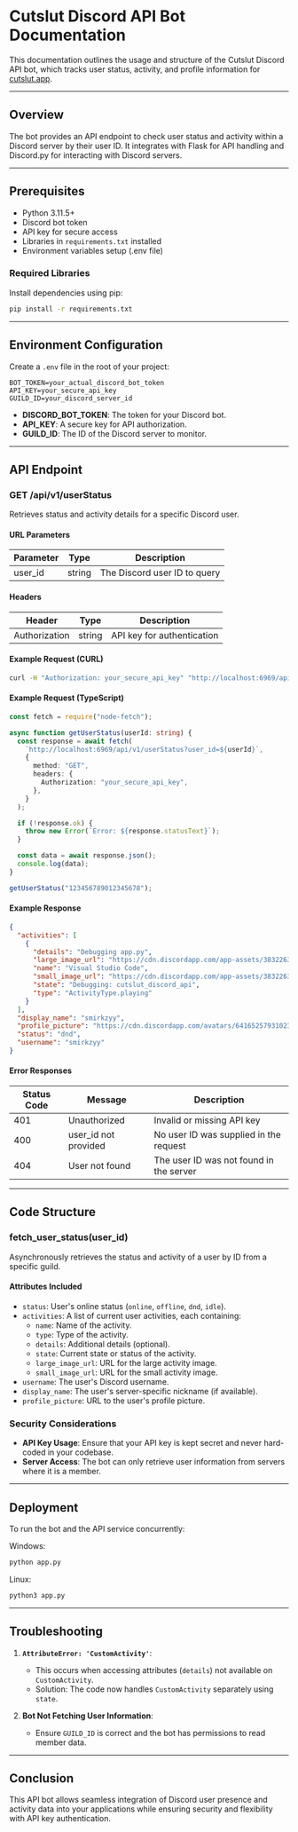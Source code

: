 # Cutslut Discord API Bot Documentation

This documentation outlines the usage and structure of the Cutslut Discord API bot, which tracks user status, activity, and profile information for [cutslut.app](https://cutslut.app).

---

## Overview

The bot provides an API endpoint to check user status and activity within a Discord server by their user ID. It integrates with Flask for API handling and Discord.py for interacting with Discord servers.

---

## Prerequisites

- Python 3.11.5+
- Discord bot token
- API key for secure access
- Libraries in `requirements.txt` installed
- Environment variables setup (.env file)

### **Required Libraries**

Install dependencies using pip:

```bash
pip install -r requirements.txt
```

---

## Environment Configuration

Create a `.env` file in the root of your project:

```
BOT_TOKEN=your_actual_discord_bot_token
API_KEY=your_secure_api_key
GUILD_ID=your_discord_server_id
```

- **DISCORD_BOT_TOKEN**: The token for your Discord bot.
- **API_KEY**: A secure key for API authorization.
- **GUILD_ID**: The ID of the Discord server to monitor.

---

## API Endpoint

### **GET /api/v1/userStatus**

Retrieves status and activity details for a specific Discord user.

#### **URL Parameters**

| Parameter | Type   | Description                  |
| --------- | ------ | ---------------------------- |
| user_id   | string | The Discord user ID to query |

#### **Headers**

| Header        | Type   | Description                |
| ------------- | ------ | -------------------------- |
| Authorization | string | API key for authentication |

#### **Example Request (CURL)**

```bash
curl -H "Authorization: your_secure_api_key" "http://localhost:6969/api/v1/userStatus?user_id=123456789012345678"
```

#### **Example Request (TypeScript)**

```typescript
const fetch = require("node-fetch");

async function getUserStatus(userId: string) {
  const response = await fetch(
    `http://localhost:6969/api/v1/userStatus?user_id=${userId}`,
    {
      method: "GET",
      headers: {
        Authorization: "your_secure_api_key",
      },
    }
  );

  if (!response.ok) {
    throw new Error(`Error: ${response.statusText}`);
  }

  const data = await response.json();
  console.log(data);
}

getUserStatus("123456789012345678");
```

#### **Example Response**

```json
{
  "activities": [
    {
      "details": "Debugging app.py",
      "large_image_url": "https://cdn.discordapp.com/app-assets/383226320970055681/565945350645481492.png",
      "name": "Visual Studio Code",
      "small_image_url": "https://cdn.discordapp.com/app-assets/383226320970055681/565949878753165353.png",
      "state": "Debugging: cutslut_discord_api",
      "type": "ActivityType.playing"
    }
  ],
  "display_name": "smirkzyy",
  "profile_picture": "https://cdn.discordapp.com/avatars/641652579310239746/edc82e420fe354a2929a50b746f9a44e.png?size=1024",
  "status": "dnd",
  "username": "smirkzyy"
}
```

#### **Error Responses**

| Status Code | Message              | Description                             |
| ----------- | -------------------- | --------------------------------------- |
| 401         | Unauthorized         | Invalid or missing API key              |
| 400         | user_id not provided | No user ID was supplied in the request  |
| 404         | User not found       | The user ID was not found in the server |

---

## Code Structure

### **fetch_user_status(user_id)**

Asynchronously retrieves the status and activity of a user by ID from a specific guild.

#### **Attributes Included**

- `status`: User's online status (`online`, `offline`, `dnd`, `idle`).
- `activities`: A list of current user activities, each containing:
  - `name`: Name of the activity.
  - `type`: Type of the activity.
  - `details`: Additional details (optional).
  - `state`: Current state or status of the activity.
  - `large_image_url`: URL for the large activity image.
  - `small_image_url`: URL for the small activity image.
- `username`: The user's Discord username.
- `display_name`: The user's server-specific nickname (if available).
- `profile_picture`: URL to the user's profile picture.

### **Security Considerations**

- **API Key Usage**: Ensure that your API key is kept secret and never hard-coded in your codebase.
- **Server Access**: The bot can only retrieve user information from servers where it is a member.

---

## Deployment

To run the bot and the API service concurrently:

Windows:
```bash
python app.py
```
Linux:
```bash
python3 app.py
```
---

## Troubleshooting

1. **`AttributeError: 'CustomActivity'`**:

   - This occurs when accessing attributes (`details`) not available on `CustomActivity`.
   - Solution: The code now handles `CustomActivity` separately using `state`.

2. **Bot Not Fetching User Information**:
   - Ensure `GUILD_ID` is correct and the bot has permissions to read member data.

---

## Conclusion

This API bot allows seamless integration of Discord user presence and activity data into your applications while ensuring security and flexibility with API key authentication.

